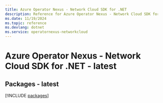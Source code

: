 ```yaml
---
title: Azure Operator Nexus - Network Cloud SDK for .NET
description: Reference for Azure Operator Nexus - Network Cloud SDK for .NET
ms.date: 11/19/2024
ms.topic: reference
ms.devlang: dotnet
ms.service: operatornexus-networkcloud
---
```

# Azure Operator Nexus - Network Cloud SDK for .NET - latest
## Packages - latest
[!INCLUDE [packages](operator-nexus---network-cloud-index.md)]